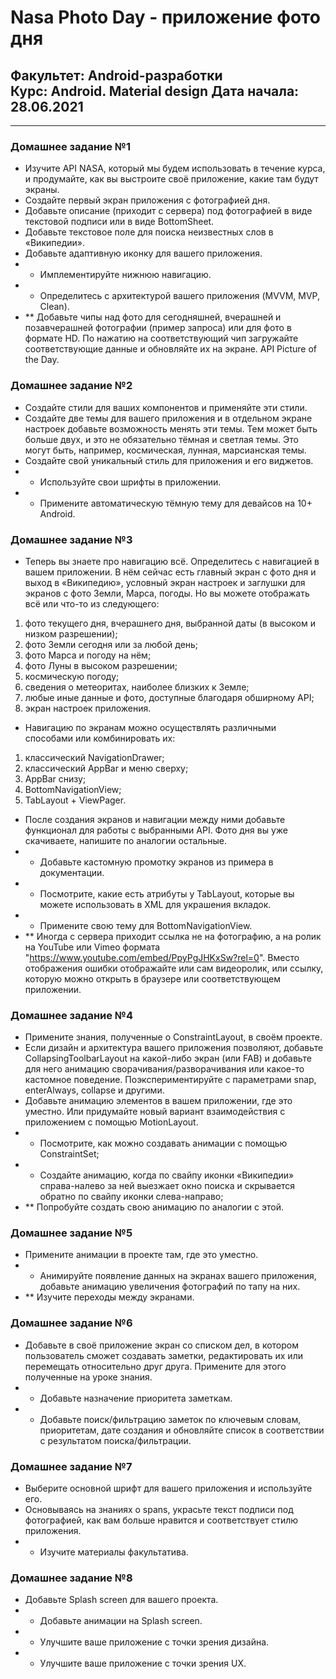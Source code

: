 # Nasa Photo Day - приложение фото дня
## Факультет: Android-разработки<br>Курс: Android. Material design Дата начала: 28.06.2021   
---
### Домашнее задание №1 
- Изучите API NASA, который мы будем использовать в течение курса, и продумайте, как вы выстроите своё приложение, какие там будут экраны.
- Создайте первый экран приложения с фотографией дня.
- Добавьте описание (приходит с сервера) под фотографией в виде текстовой подписи или в виде BottomSheet.
- Добавьте текстовое поле для поиска неизвестных слов в «Википедии».
- Добавьте адаптивную иконку для вашего приложения.
- * Имплементируйте нижнюю навигацию. 
- * Определитесь с архитектурой вашего приложения (MVVM, MVP, Clean).
- ** Добавьте чипы над фото для сегодняшней, вчерашней и позавчерашней фотографии (пример запроса) или для фото в формате HD. По нажатию на соответствующий чип загружайте соответствующие данные и обновляйте их на экране. API Picture of the Day. 
### Домашнее задание №2 
- Создайте стили для ваших компонентов и применяйте эти стили.
- Создайте две темы для вашего приложения и в отдельном экране настроек добавьте возможность менять эти темы. Тем может быть больше двух, и это не обязательно тёмная и светлая темы. Это могут быть, например, космическая, лунная, марсианская темы.
- Создайте свой уникальный стиль для приложения и его виджетов.
- * Используйте свои шрифты в приложении.
- * Примените автоматическую тёмную тему для девайсов на 10+ Android.
### Домашнее задание №3 
- Теперь вы знаете про навигацию всё. Определитесь с навигацией в вашем приложении. В нём сейчас есть главный экран с фото дня и выход в «Википедию», условный экран настроек и заглушки для экранов с фото Земли, Марса, погоды. Но вы можете отображать всё или что-то из следующего: 
 1) фото текущего дня, вчерашнего дня, выбранной даты (в высоком и низком разрешении);
 2) фото Земли сегодня или за любой день;
 3) фото Марса и погоду на нём;
 4) фото Луны в высоком разрешении;
 5) космическую погоду;
 6) сведения о метеоритах, наиболее близких к Земле;
 7) любые иные данные и фото, доступные благодаря обширному API;
 8) экран настроек приложения.
- Навигацию по экранам можно осуществлять различными способами или комбинировать их:
 1) классический NavigationDrawer;
 2) классический AppBar и меню сверху;
 3) AppBar снизу;
 4) BottomNavigationView;
 5) TabLayout + ViewPager.
- После создания экранов и навигации между ними добавьте функционал для работы с выбранными API. Фото дня вы уже скачиваете, напишите по аналогии остальные.
- * Добавьте кастомную промотку экранов из примера в документации.
- * Посмотрите, какие есть атрибуты у TabLayout, которые вы можете использовать в XML для украшения вкладок.
- * Примените свою тему для BottomNavigationView.
- ** Иногда с сервера приходит ссылка не на фотографию, а на ролик на YouTube или Vimeo формата "https://www.youtube.com/embed/PpyPgJHKxSw?rel=0". Вместо отображения ошибки отображайте или сам видеоролик, или ссылку, которую можно открыть в браузере или соответствующем приложении.
### Домашнее задание №4 
- Примените знания, полученные о ConstraintLayout, в своём проекте.
- Если дизайн и архитектура вашего приложения позволяют, добавьте CollapsingToolbarLayout на какой-либо экран (или FAB) и добавьте для него анимацию сворачивания/разворачивания или какое-то кастомное поведение. Поэкспериментируйте с параметрами snap, enterAlways, collapse и другими.
- Добавьте анимацию элементов в вашем приложении, где это уместно. Или придумайте новый вариант взаимодействия с приложением с помощью MotionLayout.
- * Посмотрите, как можно создавать анимации с помощью ConstraintSet;
- * Создайте анимацию, когда по свайпу иконки «Википедии» справа-налево за ней выезжает окно поиска и скрывается обратно по свайпу иконки слева-направо;
- ** Попробуйте создать свою анимацию по аналогии с этой.
### Домашнее задание №5
- Примените анимации в проекте там, где это уместно.
- * Анимируйте появление данных на экранах вашего приложения, добавьте анимацию увеличения фотографий по тапу на них. 
- ** Изучите переходы между экранами.
### Домашнее задание №6
- Добавьте в своё приложение экран со списком дел, в котором пользователь сможет создавать заметки, редактировать их или перемещать относительно друг друга. Примените для этого полученные на уроке знания.
- * Добавьте назначение приоритета заметкам.
- * Добавьте поиск/фильтрацию заметок по ключевым словам, приоритетам, дате создания и обновляйте список в соответствии с результатом поиска/фильтрации.
### Домашнее задание №7
- Выберите основной шрифт для вашего приложения и используйте его.
- Основываясь на знаниях о spans, украсьте текст подписи под фотографией, как вам больше нравится и соответствует стилю приложения.
- * Изучите материалы факультатива.
### Домашнее задание №8
- Добавьте Splash screen для вашего проекта.
- * Добавьте анимации на Splash screen.
- * Улучшите ваше приложение с точки зрения дизайна.
- * Улучшите ваше приложение с точки зрения UX.


